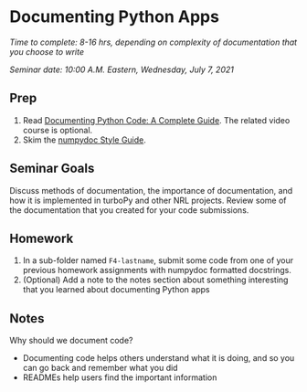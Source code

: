 Documenting Python Apps
=======================
*Time to complete: 8-16 hrs, depending on complexity of documentation that you choose to write* 

*Seminar date: 10:00 A.M. Eastern, Wednesday, July 7, 2021*

Prep
----
1. Read [Documenting Python Code: A Complete Guide](https://realpython.com/documenting-python-code/). The related video course is optional.
2. Skim the [numpydoc Style Guide](https://numpydoc.readthedocs.io/en/latest/format.html).

Seminar Goals
-------------
Discuss methods of documentation, the importance of documentation, and how it is implemented in turboPy and other NRL projects. Review
some of the documentation that you created for your code submissions.

Homework
--------
1. In a sub-folder named `F4-lastname`, submit some code from one of your previous homework assignments with numpydoc formatted docstrings.
2. (Optional) Add a note to the notes section about something interesting that you learned about documenting Python apps

Notes
-----
Why should we document code?
- Documenting code helps others understand what it is doing, and so you can go back and remember what you did
- READMEs help users find the important information 
